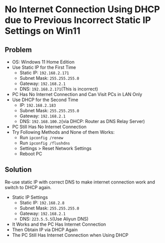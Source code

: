 # No Internet Connection Using DHCP due to Previous Incorrect Static IP Settings on Win11

## Problem
* OS: Windows 11 Home Edition
* Use Static IP for the First Time
  * Static IP: `192.168.2.171`
  * Subnet Mask: `255.255.255.0`
  * Gateway: `192.168.2.1`
  * DNS: `192.168.2.171`(This is incorrect)
* PC Has No Internet Connection and Can Visit PCs in LAN Only
* Use DHCP for the Second Time
  * IP: `192.168.2.183`
  * Subnet Mask: `255.255.255.0`
  * Gateway: `192.168.2.1`
  * DNS: `192.168.100.2`(via DHCP: Router as DNS Relay Server)
* PC Still Has No Internet Connection
* Try Following Methods and None of them Works:
  * Run `ipconfig /renew`
  * Run `ipconfig /flushdns`
  * Settings > Reset Network Settings
  * Reboot PC

## Solution
Re-use static IP with correct DNS to make internet connection work and switch to DHCP again.

* Static IP Settings
  * Static IP: `192.168.2.8`
  * Subnet Mask: `255.255.255.0`
  * Gateway: `192.168.2.1`
  * DNS: `223.5.5.5`(Use Aliyun DNS)
* It Works and the PC Has Internet Connection
* Then Obtain IP via DHCP Again
* The PC Still Has Internet Connection when Using DHCP
